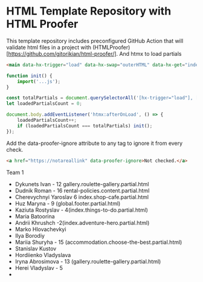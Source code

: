 # HTML Template Repository with HTML Proofer

This template repository includes preconfigured GitHub Action that will validate html files in a project with (HTMLProofer)[https://github.com/gjtorikian/html-proofer/].
And htmx to load partials

```html
<main data-hx-trigger="load" data-hx-swap="outerHTML" data-hx-get="index.main.partial.html"></main>
```


```js
function init() {
    import('...js');
}

const totalPartials = document.querySelectorAll('[hx-trigger="load"], [data-hx-trigger="load"]').length;
let loadedPartialsCount = 0;

document.body.addEventListener('htmx:afterOnLoad', () => {
    loadedPartialsCount++;
    if (loadedPartialsCount === totalPartials) init();
});
```

Add the data-proofer-ignore attribute to any tag to ignore it from every check.

```html
<a href="https://notareallink" data-proofer-ignore>Not checked.</a>
```


Team 1
- Dykunets Ivan - 12 gallery.roulette-gallery.partial.html
- Dudnik Roman - 16 rental-policies.content.partial.html
- Cherevychnyi Yaroslav 6 index.shop-cafe.partial.html
- Huz Maryna - 9 (global.footer.partial.html)
- Kaziuta Rostyslav - 4(index.things-to-do.partial.html)
- Maria Batoorina
- Andrii Khrushch -2(index.adventure-hero.partial.html)
- Marko Hlovachevkyi
- Ilya Borodiy
- Mariia Shuryha - 15 (accommodation.choose-the-best.partial.html)
- Stanislav Kustov
- Hordiienko Vladyslava
- Iryna Abrosimova - 13  (gallery.roulette-gallery.partial.html)
- Herei Vladyslav - 5
- 

